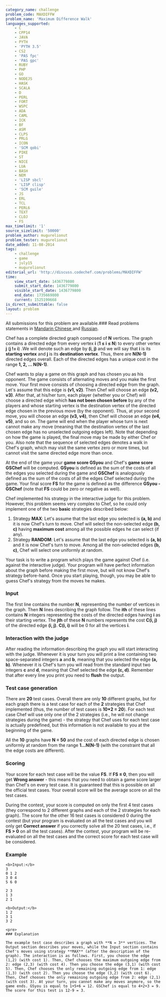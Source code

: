```yaml
---
category_name: challenge
problem_code: MAXDIFFW
problem_name: 'Maximum Difference Walk'
languages_supported:
    - C
    - CPP14
    - JAVA
    - PYTH
    - 'PYTH 3.5'
    - CS2
    - 'PAS fpc'
    - 'PAS gpc'
    - RUBY
    - PHP
    - GO
    - NODEJS
    - HASK
    - SCALA
    - D
    - PERL
    - FORT
    - WSPC
    - ADA
    - CAML
    - ICK
    - BF
    - ASM
    - CLPS
    - PRLG
    - ICON
    - 'SCM qobi'
    - PIKE
    - ST
    - NICE
    - LUA
    - BASH
    - NEM
    - 'LISP sbcl'
    - 'LISP clisp'
    - 'SCM guile'
    - JS
    - ERL
    - TCL
    - PERL6
    - TEXT
    - CLOJ
    - FS
max_timelimit: '1'
source_sizelimit: '50000'
problem_author: mugurelionut
problem_tester: mugurelionut
date_added: 11-08-2014
tags:
    - challenge
    - game
    - july15
    - mugurelionut
editorial_url: 'http://discuss.codechef.com/problems/MAXDIFFW'
time:
    view_start_date: 1436779800
    submit_start_date: 1436779800
    visible_start_date: 1436779800
    end_date: 1735669800
    current: 1525199668
is_direct_submittable: false
layout: problem
---
```

All submissions for this problem are available.### Read problems statements in [Mandarin Chinese ](/download/translated/JULY15/mandarin/MAXDIFFW.pdf) and [Russian](/download/translated/JULY15/russian/MAXDIFFW.pdf).

Chef has a complete directed graph composed of **N** vertices. The graph contains a directed edge from every vertex **i** (**1 ≤ i ≤ N**) to every other vertex **j** (**j != i**) .We will denote such an edge by **(i, j)** and we will say that **i** is its **starting vertex** and **j** is its **destination vertex**. Thus, there are **N(N-1)** directed edges overall. Each of the directed edges has a unique cost in the range **1, 2, ... N(N-1)**.

Chef wants to play a game on this graph and has chosen you as his opponent. The game consists of alternating moves and you make the first move. Your first move consists of choosing a directed edge from the graph. Let's assume that this edge is **(v1, v2)**. Then Chef will choose an edge **(v2, v3)**. After that, at his/her turn, each player (whether you or Chef) will choose a directed edge which **has not been chosen before** by any of the players and whose starting vertex is the destination vertex of the directed edge chosen in the previous move (by the opponent). Thus, at your second move, you will choose an edge **(v3, v4)**, then Chef will choose an edge **(v4, v5)**, and so on. The game will end when the player whose turn is next cannot make any move (meaning that the destination vertex of the last chosen edge has no unselected outgoing edges left). Note that depending on how the game is played, the final move may be made by either Chef or you. Also note that the sequence of selected edges denotes a walk in Chef's graph, which may visit the same vertex zero or more times, but cannot visit the same directed edge more than once.

At the end of the game your **game score GSyou** and Chef's **game score GSChef** will be computed. **GSyou** is defined as the sum of the costs of all the edges you selected during the game and **GSChef** is analogously defined as the sum of the costs of all the edges Chef selected during the game. Your final score **FS** for the game is defined as the difference **GSyou - GSChef** (note that **FS** could be zero or negative as well).

Chef implemented his strategy in the interactive judge for this problem. However, this problem seems very complex to Chef, so he could only implement one of the two **basic** strategies described below:

1. Strategy **MAX**: Let's assume that the last edge you selected is **(a, b)** and it is now Chef's turn to move. Chef will select the non-selected edge **(b, c)** having **maximum cost** among all the possible edges he can select (if any).
2. Strategy **RANDOM**: Let's assume that the last edge you selected is **(a, b)** and it is now Chef's turn to move. Among all the non-selected edges **(b, c)**, Chef will select one uniformly at random.
 
Your task is to write a program which plays the game against Chef (i.e. against the interactive judge). Your program will have perfect information about the graph before making the first move, but will not know Chef's strategy before-hand. Once you start playing, though, you may be able to guess Chef's strategy from the moves he makes.

### Input

The first line contains the number **N**, representing the number of vertices in the graph. Then **N** lines describing the graph follow. The **ith** of these lines contains **N** integers representing the costs of the directed edges having **i** as their starting vertex. The **jth** of these **N** numbers represents the cost **C(i, j)** of the directed edge **(i, j)**. **C(i, i)** will be 0 for all the vertices **i**.

### Interaction with the judge

After reading the information describing the graph you will start interacting with the judge. Whenever it is your turn you will print a line containing two space-separated integers **a** and **b**, meaning that you selected the edge **(a, b)**. Whenever it is Chef's turn you will read from the standard input two integers **c** and **d**, meaning that Chef selected the edge **(c, d)**. Remember that after every line you print you need to **flush** the output.

### Test case generation

There are **20** test cases. Overall there are only **10** different graphs, but for each graph there is a test case for each of the **2** strategies that Chef implemented (thus, the number of test cases is **10\*2 = 20**). For each test case Chef will use only one of the 2 strategies (i.e., he will not change strategies during the game) - the strategy that Chef uses for each test case is actually predefined, but this information is not available to you at the beginning of the game.

All the **10** graphs have **N = 50** and the cost of each directed edge is chosen uniformly at random from the range **1...N(N-1)** (with the constraint that all the edge costs are different).

### Scoring

Your score for each test case will be the value **FS**. If **FS ≤ 0**, then you will get **Wrong answer** - this means that you need to obtain a game score larger than Chef's on every test case. It is guaranteed that this is possible on all the official test cases. Your overall score will be the average score on all the test cases.

During the contest, your score is computed on only the first 4 test cases (they correspond to 2 different graphs and each of the 2 strategies for each graph). The score for the other 16 test cases is considered 0 during the contest (but your program is evaluated on all the test cases and you will only get **Correct answer** if you correctly solve all the 20 test cases, i.e., if **FS &gt; 0** on all the test cases). After the contest, your program will be re-evaluated on all the test cases and the correct score for each test case will be considered.

### Example

 ```
<b>Input:</b>
3
0 1 2
3 0 4
5 6 0

2 3
1 3
2 1

<b>Output:</b>
1 2
3 1
3 2

<pre>
### Explanation

The example test case describes a graph with **N = 3** vertices. The Output section describes your moves, while the Input section contains Chef's moves using strategy **MAX** (after the description of the graph). The interaction is as follows. First, you choose the edge (1,2) (with cost 1). Then, Chef chooses the maximum outgoing edge from 2: edge (2,3) (with cost 4). Then you choose the edge (3,1) (with cost 5). Then, Chef chooses the only remaining outgoing edge from 1: edge (1,3) (with cost 2). Then you choose the edge (3,2) (with cost 6). Then, Chef chooses the only remaining outgoing edge from 2: edge (2,1) (with cost 3). At your turn, you cannot make any moves anymore, so the game ends. GSyou is equal to 1+5+6 = 12. GSChef is equal to 4+2+3 = 9. The score for this test is 12-9 = 3.
